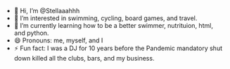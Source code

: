- 👋 Hi, I’m @Stellaaahhh
- 👀 I’m interested in swimming, cycling, board games, and travel.
- 🌱 I’m currently learning how to be a better swimmer, nutrituion, html, and python.
- 😄 Pronouns: me, myself, and I
- ⚡ Fun fact: I was a DJ for 10 years before the Pandemic mandatory shut down killed all the clubs, bars, and my business.

<!---
Stellaaahhh/Stellaaahhh is a ✨ special ✨ repository because its `README.md` (this file) appears on your GitHub profile.
You can click the Preview link to take a look at your changes.
--->
